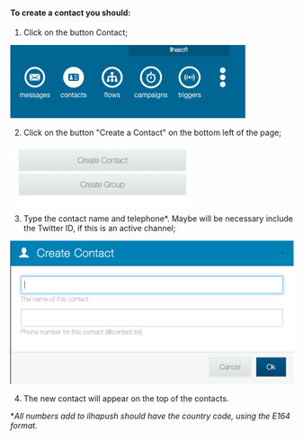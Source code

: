 #### To create a contact you should:

1. Click on the button Contact;

![](/img/contact/contact.png)

2. Click on the button "Create a Contact" on the bottom left of the page;

![](/img/contact/create_contact.png)

3. Type the contact name and telephone*. Maybe will be necessary include the Twitter ID, if this is an active channel;

![](/img/contact/create_contact2.png)

4. The new contact will appear on the top of the contacts.

**All numbers add to ilhapush should have the country code, using the E164 format.*